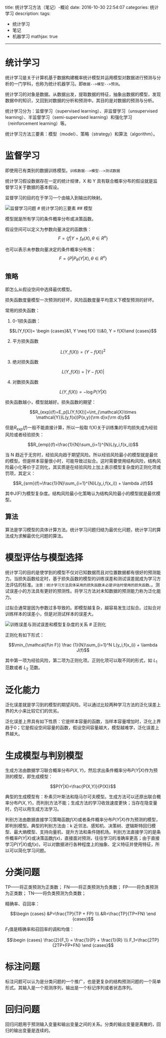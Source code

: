 title: 统计学习方法（笔记）-概论
date: 2016-10-30 22:54:07
categories: 统计学习
description:
tags:
- 统计学习
- 笔记
- 机器学习
mathjax: true
---
# 统计学习

统计学习是关于计算机基于数据构建概率统计模型并运用模型对数据进行预测与分析的一门学科，也称为统计机器学习。即`数据-->模型-->预测`。

统计学习的对象是数据。从数据出发，提取数据的特征，抽象出数据的模型，发现数据中的知识，又回到对数据的分析和预测中。其目的是对数据的预测与分析。

统计学习分为：监督学习（supervised learning）、非监督学习（unsupervised learning）、半监督学习（semi-supervised learning）和强化学习（reinforcement learning）等。

统计学习方法三要素：模型（model）、策略（strategy）和算法（algorithm）。

# 监督学习

即使用已有类别的数据训练模型。`训练数据-->模型-->测试数据`

统计学习假设数据存在一定的统计规律，X 和 Y 具有联合概率分布的假设就是监督学习关于数据的基本假设。

监督学习的目的在于学习一个由输入到输出的映射。

<img src="/images/statistical-learning-method/1477841307.png"  title="监督学习问题" alt="监督学习问题"/>
# 统计学习的三要素
## 模型

模型就是所有学习的条件概率分布或决策函数。

假设空间可以定义为参数向量决定的函数族：
$$F=\lbrace f|Y=f_\theta(X),\theta \in R^n\rbrace$$

也可以表示未参数向量决定的条件概率分布族：
$$F=\lbrace P|P_\theta(Y|X), \theta \in R^n \rbrace$$

## 策略

即怎么从假设空间中选择最优模型。

损失函数度量模型一次预测的好坏，风险函数度量平均意义下模型预测的好坏。

常用的损失函数：

1. 0-1损失函数：

$$L(Y,f(X))= \begin {cases}&1, Y \neq f(X) \\\&0, Y = f(X)\end {cases}$$

2. 平方损失函数

$$L(Y,f(X))=(Y-f(X))^2$$

3. 绝对损失函数

$$L(Y,f(X))=|Y-f(X)|$$

4. 对数损失函数

$$L(Y,f(X))=-\log P(Y|X)$$

损失函数越小，模型就越好。损失函数的期望：

$$R_{exp}(f)=E_p[L(Y,f(X))]=\int_{\mathcal{X}\times \mathcal{Y}}L(y,f(x))P(x,y){\rm d}x{\rm d}y$$

但是$R_{exp}(f)$一般不能直接计算，所以一般取 f(X)关于训练集的平均损失成为经验风险或者经验损失：

$$R_{emp}(f)=\frac{1}{N}\sum_{i=1}^{N}L(y_i,f(x_i))$$

当 N 趋近于无穷时，经验风向趋于期望风险。所以经验风险最小的模型就是最优的模型。但是样本容量很小时，可能导致过拟合。这时需要使用结构风险，结构风险最小化等价于正则化，其实质是在经验风险上加上表示模型复杂度的正则化项或罚项，其定义：

$$R_{srm}(f)=\frac{1}{N}\sum_{i=1}^{N}L(y_i,f(x_i)) + \lambda J(f)$$

其中J(F)为模型复杂度。结构风险最小化策略认为结构风险最小的模型就是最优模型。

## 算法

算法是学习模型的具体计算方法。统计学习问题归结为最优化问题，统计学习的算法成为求解最优化问题的算法。

# 模型评估与模型选择

统计学习的目的是使学到的模型不仅对已知数据而且对位置数据都有很好的预测能力。当损失函数给定时，基于损失函数的模型的训练误差和测试误差就成为学习方法评估的标准。`注意：统计学习方法具体采用的损失函数未必是评估时使用的损失函数。`。测试误差小的方法具有更好的预测性。将学习方法对未知数据的预测能力称为泛化能力。

过拟合通常是因为参数过多导致的。即模型越复杂，越容易发生过拟合。过拟合对训练样本的误差小，但是对测试样本的误差大。

<img src="/images/statistical-learning-method/1477882667.jpg"  title="训练误差与测试误差和模型复杂度的关系" alt="训练误差与测试误差和模型复杂度的关系"/>
# 正则化

正则化有如下形式：

$$\min_{\mathcal{f\in F}} \frac {1}{N}\sum_{i=1}^N L(y_i,f(x_i)) + \lambda J(f)$$

其中第一项为经验风险，第二项为正则化项。正则化项可以取不同的形式，如 $L_1$ 范数或者 $L_2$ 范数。

# 泛化能力

泛化误差就是学习到的模型的期望风险。可以通过比较两种学习方法的泛化误差上界的大小来比较它们的优劣。

泛化误差上界具有如下性质：它是样本容量的函数，当样本容量增加时，泛化上界趋于0；它是假设空间容量的函数，假设空间容量越大，模型越难学，泛化误差上界越大。

# 生成模型与判别模型

生成方法由数据学习联合概率分布$P(X,Y)$，然后求出条件概率分布$P(Y|X)$作为预测的模型，即生成模型：

$$P(Y|X)=\frac{P(X,Y)}{P(X)}$$

典型的生成模型有：朴素贝叶斯法和隐马尔可夫模型。生成方法可以还原出联合概率分布$P(X,Y)$，而判别方法不能；生成方法的学习收敛速度更快；当存在隐变量时，仍可以用生成方法学习。

判别方法由数据直接学习策略函数$f(X)$或者条件概率分布$P(Y|X)$作为预测的模型，即判别模型。典型的判别方法由：k 近邻法、感知机、决策树、逻辑斯特回归模型、最大熵模型、支持向量机、提升方法和条件随机场。判别方法直接学习的是条件概率$P(Y|X)$或决策函数$f(x)$，直接面对预测，往往学习的准确率更高；由于直接学习$P(Y|X)$或$f(x)$，可以对数据进行各种程度上的抽象、定义特征并使用特征，所以可以简化学习问题。

# 分类问题

TP——将正类预测为正类数；
FN——将正类预测为负类数；
FP——将负类预测为正类数；
TN——将负类预测为负类数；

精确率、召回率：

$$\begin {cases} &P=\frac{TP}{TP + FP} \\\ &R=\frac{TP}{TP+FN} \end {cases}$$

$F_1$值是精确率和召回率的调和均值：

$$\begin {cases} \frac{2}{F_1} = \frac{1}{P} + \frac{1}{R} \\\ F_1=\frac{2TP}{2TP+FP+FN} \end {cases}$$

# 标注问题

标注问题可以认为是分类问题的一个推广，也是更复杂的结构预测问题的一个简单形式。其输入是一个观测序列，输出是一个标记序列或者状态序列。

# 回归问题

回归问题用于预测输入变量和输出变量之间的关系。分类的输出变量是离散的，回归的输出变量是连续的。


